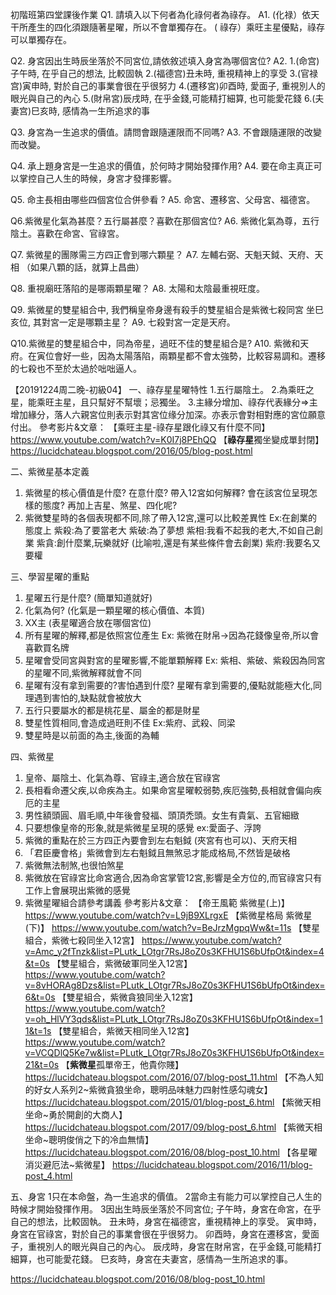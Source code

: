 初階班第四堂課後作業
Q1. 請填入以下何者為化祿何者為祿存。
A1.  (化禄）依天干所產生的四化須跟隨著星曜，所以不會單獨存在。
       ( 祿存）乘旺主星優點，祿存可以單獨存在。

Q2. 身宮因出生時辰坐落於不同宮位,請依敘述填入身宮為哪個宮位?
A2. 1.(命宫)子午時, 在乎自己的想法, 比較固執
      2.(福德宫)丑未時, 重視精神上的享受
      3.(官禄宫)寅申時, 對於自己的事業會很在乎很努力
      4.(遷移宮)卯酉時, 愛面子, 重視別人的眼光與自己的內心
      5.(財帛宮)辰戌時, 在乎金錢,可能精打細算,  也可能愛花錢
      6.(夫妻宫)巳亥時, 感情為一生所追求的事

Q3. 身宮為一生追求的價值。請問會跟隨運限而不同嗎?
A3. 不會跟隨運限的改變而改變。

Q4. 承上題身宮是一生追求的價值，於何時才開始發揮作用?
A4. 要在命主真正可以掌控自己人生的時候，身宮才發揮影響。

Q5. 命主長相由哪些四個宮位合併參看 ?
A5. 命宮、遷移宮、父母宮、福德宮。

Q6.紫微星化氣為甚麼？五行屬甚麼？喜歡在那個宮位?
A6. 紫微化氣為尊，五行陰土。喜歡在命宮、官祿宮。

Q7. 紫微星的團隊需三方四正會到哪六顆星？
A7. 左輔右弼、天魁天鉞、天府、天相 （如果八顆的話，就算上昌曲）

Q8. 重視廟旺落陷的是哪兩顆星曜？
A8. 太陽和太陰最重視旺度。

Q9. 紫微星的雙星組合中, 我們稱皇帝身邊有殺手的雙星組合是紫微七殺同宮     坐巳亥位, 其對宮一定是哪顆主星？
A9. 七殺對宮一定是天府。

Q10.紫微星的雙星組合中，同為帝星，過旺不佳的雙星組合是? 
A10. 紫微和天府。在寅位會好一些，因為太陽落陷，兩顆星都不會太強勢，比較容易調和。遷移的七殺也不至於太過於咄咄逼人。



【20191224周二晚-初級04】
一、祿存星星曜特性
1.五行屬陰土。
2.為乘旺之星，能乘旺主星，且只幫好不幫壞；忌獨坐。
3.主緣分增加、祿存代表緣分=>主增加緣分，落人六親宮位則表示對其宮位缘分加深。亦表示會對相對應的宮位願意付出。
參考影片&文章：
【乘旺主星-祿存星跟化祿又有什麼不同】
https://www.youtube.com/watch?v=K0I7j8PEhQQ
【**祿存星**獨坐變成單封閉】
https://lucidchateau.blogspot.com/2016/05/blog-post.html

二、紫微星基本定義
1. 紫微星的核心價值是什麼? 在意什麼? 帶入12宮如何解釋? 會在該宮位呈現怎樣的態度? 再加上吉星、煞星、四化呢?
2. 紫微雙星時的各個表現都不同,除了帶入12宮,還可以比較差異性
Ex:在創業的態度上
紫殺:為了要當老大
紫破:為了夢想
紫相:我看不起我的老大,不如自己創業 
紫貪:創什麼業,玩樂就好 (比喻啦,還是有某些條件會去創業)
紫府:我要名又要權

三、學習星曜的重點
1. 星曜五行是什麼?  (簡單知道就好)
2. 化氣為何?  (化氣是一顆星曜的核心價值、本質)
3. XX主 (表星曜適合放在哪個宮位)
4. 所有星曜的解釋,都是依照宮位產生
Ex: 紫微在財帛→因為花錢像皇帝,所以會喜歡買名牌
5. 星曜會受同宮與對宮的星曜影響,不能單顆解釋
Ex: 紫相、紫破、紫殺因為同宮的星曜不同,紫微解釋就會不同
6. 星曜有沒有拿到需要的?害怕遇到什麼? 星曜有拿到需要的,優點就能極大化,同理遇到害怕的,缺點就會被放大
7. 五行只要屬水的都是桃花星、屬金的都是財星
8. 雙星性質相同,會造成過旺則不佳 Ex:紫府、武殺、同梁
9. 雙星時是以前面的為主,後面的為輔

四、紫微星
1. 皇帝、屬陰土、化氣為尊、官祿主,適合放在官祿宮
2. 長相看命遷父疾,以命疾為主。如果命宮星曜較弱勢,疾厄強勢,長相就會偏向疾厄的主星
3. 男性額頭圓、眉毛順,中年後會發福、頭頂禿頭。女生有貴氣、五官細緻
4. 只要想像皇帝的形象,就是紫微星呈現的感覺 ex:愛面子、浮誇
5. 紫微的重點在於三方四正內要會到左右魁鉞 (夾宮有也可以)、天府天相
6. 「君臣慶會格」紫微會到左右魁鉞且無煞忌才能成格局,不然皆是破格
7. 紫微無法制煞,也很怕煞星
8. 紫微放在官祿宮比命宮適合,因為命宮掌管12宮,影響是全方位的,而官祿宮只有工作上會展現出紫微的感覺
9. 紫微星曜組合請參考講義
參考影片&文章：
【帝王風範 紫微星(上)】
https://www.youtube.com/watch?v=L9jB9XLrgxE
【紫微星格局 紫微星(下)】
https://www.youtube.com/watch?v=BeJrzMgpqWw&t=11s
【雙星組合，紫微七殺同坐入12宮】
https://www.youtube.com/watch?v=Amc_y2fTnzk&list=PLutk_LOtgr7RsJ8oZ0s3KFHU1S6bUfpOt&index=4&t=0s
【雙星組合，紫微破軍同坐入12宮】
https://www.youtube.com/watch?v=8vHORAg8Dzs&list=PLutk_LOtgr7RsJ8oZ0s3KFHU1S6bUfpOt&index=6&t=0s
【雙星組合，紫微貪狼同坐入12宮】
https://www.youtube.com/watch?v=oh_HlVY3qds&list=PLutk_LOtgr7RsJ8oZ0s3KFHU1S6bUfpOt&index=11&t=1s
【雙星組合，紫微天相同坐入12宮】
https://www.youtube.com/watch?v=VCQDlQ5Ke7w&list=PLutk_LOtgr7RsJ8oZ0s3KFHU1S6bUfpOt&index=21&t=0s
【**紫微星**孤單帝王，他貴你賤】
https://lucidchateau.blogspot.com/2016/07/blog-post_11.html
【不為人知的好女人系列2~紫微貪狼坐命，聰明品味魅力四射性感勾魂女】
https://lucidchateau.blogspot.com/2015/01/blog-post_6.html
【紫微天相坐命~勇於開創的大商人】
https://lucidchateau.blogspot.com/2017/09/blog-post_6.html
【紫微天相坐命~聰明俊俏之下的冷血無情】
https://lucidchateau.blogspot.com/2016/08/blog-post_10.html
【各星曜消災避厄法~紫微星】
https://lucidchateau.blogspot.com/2016/11/blog-post_4.html

五、身宮
1只在本命盤，為一生追求的價值。
2當命主有能力可以掌控自己人生的時候才開始發揮作用。
3因出生時辰坐落於不同宮位;
子午時，身宮在命宮，在乎自己的想法，比較固執。
丑未時，身宮在福德宮，重視精神上的享受。
寅申時，身宮在官祿宮，對於自己的事業會很在乎很努力。
卯酉時，身宮在遷移宮，愛面子，重視別人的眼光與自己的內心。
辰戌時，身宮在財帛宮，在乎金錢,可能精打細算，也可能愛花錢。
巳亥時，身宮在夫妻宮，感情為一生所追求的事。

https://lucidchateau.blogspot.com/2016/08/blog-post_10.html